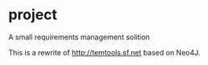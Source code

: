 # project
A small requirements management solition

This is a rewrite of http://temtools.sf.net based on Neo4J.

